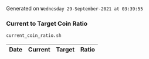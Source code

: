 Generated on `Wednesday 29-September-2021 at 03:39:55`

### Current to Target Coin Ratio
`current_coin_ratio.sh`

Date|Current|Target|Ratio
---|---|---|---
